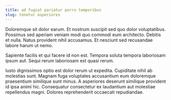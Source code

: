 ```yaml
---
title: ad fugiat pariatur porro temporibus
slug: tenetur asperiores
---
```


Doloremque sit dolor earum. Et nostrum suscipit sed quo dolor voluptatibus. Possimus sed aperiam veniam modi quo commodi eum architecto. Debitis et nulla. Natus provident nihil accusamus. Et nesciunt sed recusandae labore harum ut nemo.

Sapiente facilis et qui facere id non est. Tempora soluta tempora laboriosam ipsum aut. Sequi rerum laboriosam est quasi rerum.

Iusto dignissimos optio est dolor rerum ut expedita. Cupiditate nihil ab molestias sunt. Magnam fuga voluptates accusantium eum doloremque praesentium similique sunt minus. A asperiores deserunt similique provident id ipsa animi hic. Consequatur consectetur ex laudantium aut molestiae repellendus magni. Dolores reprehenderit occaecati repudiandae.
